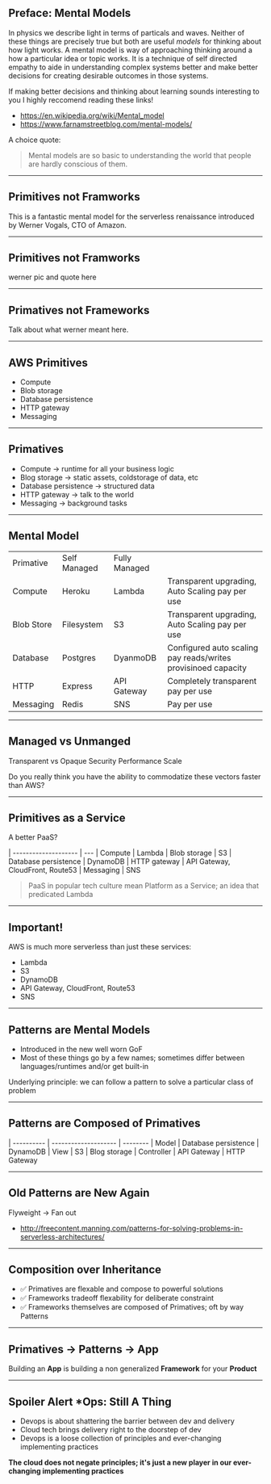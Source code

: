 ## Preface: Mental Models

In physics we describe light in terms of particals and waves. Neither of these things are precisely true but both are useful *models* for thinking about how light works. A mental model is way of approaching thinking around a how a particular idea or topic works. It is a technique of self directed empathy to aide in understanding complex systems better and make better decisions for creating desirable outcomes in those systems.

If making better decisions and thinking about learning sounds interesting to you I highly reccomend reading these links!

- https://en.wikipedia.org/wiki/Mental_model
- https://www.farnamstreetblog.com/mental-models/

A choice quote:

> Mental models are so basic to understanding the world that people are hardly conscious of them.

---
## Primitives not Framworks

This is a fantastic mental model for the serverless renaissance introduced by Werner Vogals, CTO of Amazon.

---
## Primitives not Framworks

werner pic and quote here

---
## Primatives not Frameworks

Talk about what werner meant here.

---
## AWS Primitives

- Compute
- Blob storage
- Database persistence
- HTTP gateway
- Messaging

---
## Primatives

- Compute &rarr; runtime for all your business logic
- Blog storage &rarr; static assets, coldstorage of data, etc
- Database persistence &rarr; structured data
- HTTP gateway &rarr; talk to the world
- Messaging &rarr; background tasks

---
## Mental Model

<table>
<tr> 
  <td>Primative</td>
  <td>Self Managed</td>
  <td>Fully Managed</td>
  <td>&nbsp;</td>
</tr>
<tr>
  <td>Compute</td>
  <td>Heroku</td>
  <td>Lambda</td>
  <td>Transparent upgrading, Auto Scaling pay per use</td>
</tr>
<tr>
  <td>Blob Store</td>
  <td>Filesystem</td>
  <td>S3 </td>
  <td>Transparent upgrading, Auto Scaling pay per use    </td>
</tr>
<tr>
  <td>Database</td>
  <td>Postgres</td>
  <td>DyanmoDB </td>
  <td>Configured auto scaling pay reads/writes provisinoed capacity</td>
</tr>
<tr>
  <td>HTTP</td>
  <td>Express</td>
  <td>API Gateway</td>
  <td>Completely transparent pay per use</td>
<tr>
  <td>Messaging</td>
  <td>Redis</td>
  <td>SNS</td>
  <td>Pay per use</td>
</tr>
</table>

---
## Managed vs Unmanged

Transparent vs Opaque
Security
Performance
Scale

Do you really think you have the ability to commodatize these vectors faster than AWS?

---
## Primitives as a Service

A better PaaS?

| -------------------- | ---
| Compute              | Lambda
| Blob storage         | S3
| Database persistence | DynamoDB
| HTTP gateway         | API Gateway, CloudFront, Route53
| Messaging            | SNS

> PaaS in popular tech culture mean Platform as a Service; an idea that predicated Lambda

---
## Important!

AWS is much more serverless than just these services:

- Lambda
- S3
- DynamoDB
- API Gateway, CloudFront, Route53
- SNS

---
## Patterns are Mental Models

- Introduced in the new well worn GoF
- Most of these things go by a few names; sometimes differ between languages/runtimes and/or get built-in

Underlying principle: we can follow a pattern to solve a particular class of problem

---
## Patterns are Composed of Primatives

| ---------- | -------------------- | --------
| Model      | Database persistence | DynamoDB
| View       | S3                   | Blog storage
| Controller | API Gateway          | HTTP Gateway

---
## Old Patterns are New Again

Flyweight &rarr; Fan out
- http://freecontent.manning.com/patterns-for-solving-problems-in-serverless-architectures/ 

---
## Composition over Inheritance 

- ✅ Primatives are flexable and compose to powerful solutions
- ✅ Frameworks tradeoff flexability for deliberate constraint
- ✅ Frameworks themselves are composed of Primatives; oft by way Patterns

---
## Primatives &rarr; Patterns &rarr; App

Building an **App** is building a non generalized **Framework** for your **Product**

---
## Spoiler Alert *Ops: Still A Thing

- Devops is about shattering the barrier between dev and delivery
- Cloud tech brings delivery right to the doorstep of dev
- Devops is a loose collection of principles and ever-changing implementing practices

**The cloud does not negate principles; it's just a new player in our ever-changing implementing practices**
